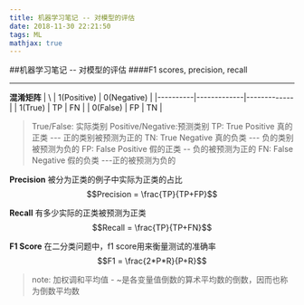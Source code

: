 ```yaml
---
title: 机器学习笔记 -- 对模型的评估
date: 2018-11-30 22:21:50
tags: ML
mathjax: true
---
```

##机器学习笔记 -- 对模型的评估
####F1 scores, precision, recall

----
**混淆矩阵**
|       \   | 1(Positive) | 0(Negative) |
|----------|-------------|-------------|
| 1(True)  | TP          | FN          |
| 0(False) | FP          | TN          |
> True/False: 实际类别
> Positive/Negative:预测类别
> TP:  True Positive 真的正类 --- 正的类别被预测为正的 
> TN: True Negative 真的负类 --- 负的类别被预测为负的 
> FP: False Positive 假的正类 -- 负的被预测为正的
> FN: False Negative 假的负类  ---正的被预测为负的

**Precision**
被分为正类的例子中实际为正类的占比
$$Precision = \frac{TP}{TP+FP}$$

**Recall**
有多少实际的正类被预测为正类
$$Recall = \frac{TP}{TP+FN}$$

**F1 Score**
在二分类问题中，f1 score用来衡量测试的准确率
$$F1 = \frac{2*P*R}{P+R}$$
> note: 加权调和平均值 - ~是各变量值倒数的算术平均数的倒数，因而也称为倒数平均数
